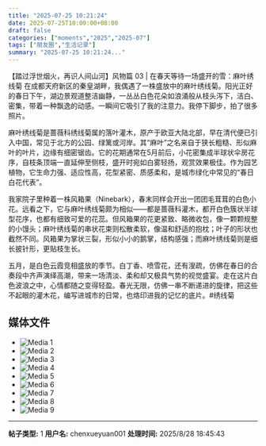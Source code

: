 ```yaml
---
title: "2025-07-25 10:21:24"
date: 2025-07-25T10:00:00+08:00
draft: false
categories: ["moments","2025","2025-07"]
tags: ["朋友圈","生活记录"]
summary: "2025-07-25 10:21:24..."
---
```


【踏过浮世烟火，再识人间山河】风物篇 03 | 在春天等待一场盛开的雪：麻叶绣线菊
​
​在成都天府新区的秦皇湖畔，我偶遇了一株盛放中的麻叶绣线菊。阳光正好的春日下午，湖边景观道整洁幽静，一丛丛白色花朵如浪涌般从枝头泻下，洁白、密集，带着一种飘逸的动感。一瞬间它吸引了我的注意力。我停下脚步，拍了很多照片。

麻叶绣线菊是蔷薇科绣线菊属的落叶灌木，原产于欧亚大陆北部，早在清代便已引入中国，常见于北方的公园、绿篱或河岸。其“麻叶”之名来自于狭长粗糙、形似麻叶的叶片，边缘有细密锯齿。它的花期通常在5月前后，小花密集成半球状伞房花序，自枝条顶端一直延伸至侧枝，盛开时宛如白雾轻扬，观赏效果极佳。作为园艺植物，它生命力强、适应性高，花型紧密、质感柔和，是城市绿化中常见的“春日白花代表”。

我家院子里种着一株风箱果（Ninebark），春末同样会开出一团团毛茸茸的白色小花。远看之下，它与麻叶绣线菊颇为相似——都是蔷薇科灌木，都开白色簇状半球型花序，也都有细致可爱的花蕊。但风箱果的花更紧致、略微收包，像一颗颗规整的小馒头；麻叶绣线菊的串状花束则松散柔软，像温和舒适的抱枕；叶子的形状也截然不同。风箱果为掌状三裂，形似小小的鹅掌，结构感强；而麻叶绣线菊则是细长披针形，更贴枝生长。

五月，是白色云霞竞相盛放的季节。白丁香、喷雪花，还有溲疏，仿佛在春日的合奏段中齐声演绎高潮，带来一场清淡、柔和却又极具气势的视觉盛宴。走在这片白色波浪之中，心情都随之变得轻盈。春光无限，仿佛一串不断递进的旋律，把这些不起眼的灌木花，编写进城市的日常，也烙印进我的记忆的底片。
​
​#绣线菊

## 媒体文件

- ![Media 1](/Moments/photos/2025-07-25/202507251021240.jpg)
- ![Media 2](/Moments/photos/2025-07-25/202507251021241.jpg)
- ![Media 3](/Moments/photos/2025-07-25/202507251021242.jpg)
- ![Media 4](/Moments/photos/2025-07-25/202507251021243.jpg)
- ![Media 5](/Moments/photos/2025-07-25/202507251021244.jpg)
- ![Media 6](/Moments/photos/2025-07-25/202507251021245.jpg)
- ![Media 7](/Moments/photos/2025-07-25/202507251021246.jpg)
- ![Media 8](/Moments/photos/2025-07-25/202507251021247.jpg)
- ![Media 9](/Moments/photos/2025-07-25/202507251021248.jpg)

---

**帖子类型:** 1
**用户名:** chenxueyuan001
**处理时间:** 2025/8/28 18:45:43